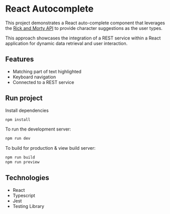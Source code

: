 # React Autocomplete

This project demonstrates a React auto-complete component that leverages the [Rick and Morty API](https://rickandmortyapi.com/) to provide character suggestions as the user types.

This approach showcases the integration of a REST service within a React application for dynamic data retrieval and user interaction.

## Features

- Matching part of text highlighted
- Keyboard navigation
- Connected to a REST service

## Run project

Install dependencies

```bash
npm install
```

To run the development server:

```bash
npm run dev
```

To build for production & view build server:

```bash
npm run build
npm run preview
```

## Technologies

- React
- Typescript
- Jest
- Testing Library
